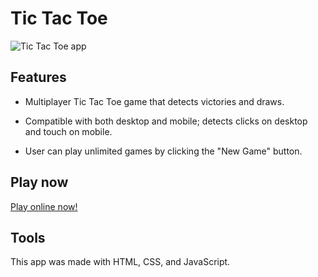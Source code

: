 # Tic Tac Toe

![Tic Tac Toe app](http://kellylougheed.com/images/projects/tictactoe.png)

## Features

* Multiplayer Tic Tac Toe game that detects victories and draws.

* Compatible with both desktop and mobile; detects clicks on desktop and touch on mobile.

* User can play unlimited games by clicking the "New Game" button.

## Play now

[Play online now!](http://kellylougheed.com/tic-tac-toe/)

## Tools

This app was made with HTML, CSS, and JavaScript.
